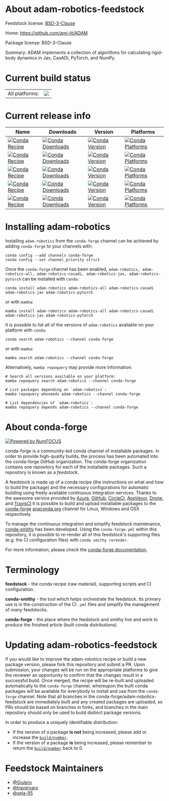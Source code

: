 About adam-robotics-feedstock
=============================

Feedstock license: [BSD-3-Clause](https://github.com/conda-forge/adam-robotics-feedstock/blob/main/LICENSE.txt)

Home: https://github.com/ami-iit/ADAM

Package license: BSD-3-Clause

Summary: ADAM implements a collection of algorithms for calculating rigid-body dynamics in Jax, CasADi, PyTorch, and NumPy.

Current build status
====================


<table><tr><td>All platforms:</td>
    <td>
      <a href="https://dev.azure.com/conda-forge/feedstock-builds/_build/latest?definitionId=19488&branchName=main">
        <img src="https://dev.azure.com/conda-forge/feedstock-builds/_apis/build/status/adam-robotics-feedstock?branchName=main">
      </a>
    </td>
  </tr>
</table>

Current release info
====================

| Name | Downloads | Version | Platforms |
| --- | --- | --- | --- |
| [![Conda Recipe](https://img.shields.io/badge/recipe-adam--robotics-green.svg)](https://anaconda.org/conda-forge/adam-robotics) | [![Conda Downloads](https://img.shields.io/conda/dn/conda-forge/adam-robotics.svg)](https://anaconda.org/conda-forge/adam-robotics) | [![Conda Version](https://img.shields.io/conda/vn/conda-forge/adam-robotics.svg)](https://anaconda.org/conda-forge/adam-robotics) | [![Conda Platforms](https://img.shields.io/conda/pn/conda-forge/adam-robotics.svg)](https://anaconda.org/conda-forge/adam-robotics) |
| [![Conda Recipe](https://img.shields.io/badge/recipe-adam--robotics--all-green.svg)](https://anaconda.org/conda-forge/adam-robotics-all) | [![Conda Downloads](https://img.shields.io/conda/dn/conda-forge/adam-robotics-all.svg)](https://anaconda.org/conda-forge/adam-robotics-all) | [![Conda Version](https://img.shields.io/conda/vn/conda-forge/adam-robotics-all.svg)](https://anaconda.org/conda-forge/adam-robotics-all) | [![Conda Platforms](https://img.shields.io/conda/pn/conda-forge/adam-robotics-all.svg)](https://anaconda.org/conda-forge/adam-robotics-all) |
| [![Conda Recipe](https://img.shields.io/badge/recipe-adam--robotics--casadi-green.svg)](https://anaconda.org/conda-forge/adam-robotics-casadi) | [![Conda Downloads](https://img.shields.io/conda/dn/conda-forge/adam-robotics-casadi.svg)](https://anaconda.org/conda-forge/adam-robotics-casadi) | [![Conda Version](https://img.shields.io/conda/vn/conda-forge/adam-robotics-casadi.svg)](https://anaconda.org/conda-forge/adam-robotics-casadi) | [![Conda Platforms](https://img.shields.io/conda/pn/conda-forge/adam-robotics-casadi.svg)](https://anaconda.org/conda-forge/adam-robotics-casadi) |
| [![Conda Recipe](https://img.shields.io/badge/recipe-adam--robotics--jax-green.svg)](https://anaconda.org/conda-forge/adam-robotics-jax) | [![Conda Downloads](https://img.shields.io/conda/dn/conda-forge/adam-robotics-jax.svg)](https://anaconda.org/conda-forge/adam-robotics-jax) | [![Conda Version](https://img.shields.io/conda/vn/conda-forge/adam-robotics-jax.svg)](https://anaconda.org/conda-forge/adam-robotics-jax) | [![Conda Platforms](https://img.shields.io/conda/pn/conda-forge/adam-robotics-jax.svg)](https://anaconda.org/conda-forge/adam-robotics-jax) |
| [![Conda Recipe](https://img.shields.io/badge/recipe-adam--robotics--pytorch-green.svg)](https://anaconda.org/conda-forge/adam-robotics-pytorch) | [![Conda Downloads](https://img.shields.io/conda/dn/conda-forge/adam-robotics-pytorch.svg)](https://anaconda.org/conda-forge/adam-robotics-pytorch) | [![Conda Version](https://img.shields.io/conda/vn/conda-forge/adam-robotics-pytorch.svg)](https://anaconda.org/conda-forge/adam-robotics-pytorch) | [![Conda Platforms](https://img.shields.io/conda/pn/conda-forge/adam-robotics-pytorch.svg)](https://anaconda.org/conda-forge/adam-robotics-pytorch) |

Installing adam-robotics
========================

Installing `adam-robotics` from the `conda-forge` channel can be achieved by adding `conda-forge` to your channels with:

```
conda config --add channels conda-forge
conda config --set channel_priority strict
```

Once the `conda-forge` channel has been enabled, `adam-robotics, adam-robotics-all, adam-robotics-casadi, adam-robotics-jax, adam-robotics-pytorch` can be installed with `conda`:

```
conda install adam-robotics adam-robotics-all adam-robotics-casadi adam-robotics-jax adam-robotics-pytorch
```

or with `mamba`:

```
mamba install adam-robotics adam-robotics-all adam-robotics-casadi adam-robotics-jax adam-robotics-pytorch
```

It is possible to list all of the versions of `adam-robotics` available on your platform with `conda`:

```
conda search adam-robotics --channel conda-forge
```

or with `mamba`:

```
mamba search adam-robotics --channel conda-forge
```

Alternatively, `mamba repoquery` may provide more information:

```
# Search all versions available on your platform:
mamba repoquery search adam-robotics --channel conda-forge

# List packages depending on `adam-robotics`:
mamba repoquery whoneeds adam-robotics --channel conda-forge

# List dependencies of `adam-robotics`:
mamba repoquery depends adam-robotics --channel conda-forge
```


About conda-forge
=================

[![Powered by
NumFOCUS](https://img.shields.io/badge/powered%20by-NumFOCUS-orange.svg?style=flat&colorA=E1523D&colorB=007D8A)](https://numfocus.org)

conda-forge is a community-led conda channel of installable packages.
In order to provide high-quality builds, the process has been automated into the
conda-forge GitHub organization. The conda-forge organization contains one repository
for each of the installable packages. Such a repository is known as a *feedstock*.

A feedstock is made up of a conda recipe (the instructions on what and how to build
the package) and the necessary configurations for automatic building using freely
available continuous integration services. Thanks to the awesome service provided by
[Azure](https://azure.microsoft.com/en-us/services/devops/), [GitHub](https://github.com/),
[CircleCI](https://circleci.com/), [AppVeyor](https://www.appveyor.com/),
[Drone](https://cloud.drone.io/welcome), and [TravisCI](https://travis-ci.com/)
it is possible to build and upload installable packages to the
[conda-forge](https://anaconda.org/conda-forge) [anaconda.org](https://anaconda.org/)
channel for Linux, Windows and OSX respectively.

To manage the continuous integration and simplify feedstock maintenance,
[conda-smithy](https://github.com/conda-forge/conda-smithy) has been developed.
Using the ``conda-forge.yml`` within this repository, it is possible to re-render all of
this feedstock's supporting files (e.g. the CI configuration files) with ``conda smithy rerender``.

For more information, please check the [conda-forge documentation](https://conda-forge.org/docs/).

Terminology
===========

**feedstock** - the conda recipe (raw material), supporting scripts and CI configuration.

**conda-smithy** - the tool which helps orchestrate the feedstock.
                   Its primary use is in the construction of the CI ``.yml`` files
                   and simplify the management of *many* feedstocks.

**conda-forge** - the place where the feedstock and smithy live and work to
                  produce the finished article (built conda distributions)


Updating adam-robotics-feedstock
================================

If you would like to improve the adam-robotics recipe or build a new
package version, please fork this repository and submit a PR. Upon submission,
your changes will be run on the appropriate platforms to give the reviewer an
opportunity to confirm that the changes result in a successful build. Once
merged, the recipe will be re-built and uploaded automatically to the
`conda-forge` channel, whereupon the built conda packages will be available for
everybody to install and use from the `conda-forge` channel.
Note that all branches in the conda-forge/adam-robotics-feedstock are
immediately built and any created packages are uploaded, so PRs should be based
on branches in forks, and branches in the main repository should only be used to
build distinct package versions.

In order to produce a uniquely identifiable distribution:
 * If the version of a package **is not** being increased, please add or increase
   the [``build/number``](https://docs.conda.io/projects/conda-build/en/latest/resources/define-metadata.html#build-number-and-string).
 * If the version of a package **is** being increased, please remember to return
   the [``build/number``](https://docs.conda.io/projects/conda-build/en/latest/resources/define-metadata.html#build-number-and-string)
   back to 0.

Feedstock Maintainers
=====================

* [@Giulero](https://github.com/Giulero/)
* [@traversaro](https://github.com/traversaro/)
* [@xela-95](https://github.com/xela-95/)

